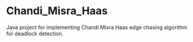 # Chandi_Misra_Haas
Java project for implementing Chandi Misra Haas edge chasing algorithm for deadlock detection.
